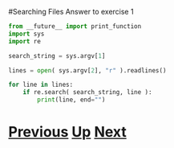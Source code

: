 #Searching Files Answer to exercise 1

```python
from __future__ import print_function
import sys
import re

search_string = sys.argv[1]

lines = open( sys.argv[2], "r" ).readlines()

for line in lines:
    if re.search( search_string, line ):
        print(line, end="")
```

# [Previous](searching.md) [Up](README.md) [Next](searching.md)
